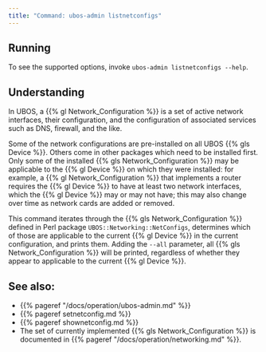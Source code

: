 ```yaml
---
title: "Command: ubos-admin listnetconfigs"
---
```


## Running

To see the supported options, invoke ``ubos-admin listnetconfigs --help``.

## Understanding

In UBOS, a {{% gl Network_Configuration %}} is a set of active
network interfaces, their configuration, and the configuration of associated services
such as DNS, firewall, and the like.

Some of the network configurations are pre-installed on all UBOS {{% gls Device %}}.
Others come in other packages which need to be installed first. Only some of the
installed {{% gls Network_Configuration %}} may be applicable to the {{% gl Device %}}
on which they were installed: for example, a {{% gl Network_Configuration %}} that
implements a router requires the {{% gl Device %}} to have at least two network
interfaces, which the {{% gl Device %}} may or may not have; this may also change
over time as network cards are added or removed.

This command iterates through the {{% gls Network_Configuration %}} defined in Perl package
``UBOS::Networking::NetConfigs``, determines which of those are applicable to the
current {{% gl Device %}} in the current configuration, and prints them.
Adding the ``--all`` parameter, all {{% gls Network_Configuration %}} will be printed,
regardless of whether they appear to applicable to the current {{% gl Device %}}.

## See also:

* {{% pageref "/docs/operation/ubos-admin.md" %}}
* {{% pageref setnetconfig.md %}}
* {{% pageref shownetconfig.md %}}
* The set of currently implemented {{% gls Network_Configuration %}} is
  documented in {{% pageref "/docs/operation/networking.md" %}}.

